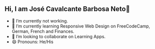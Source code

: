 ## Hi, I am José Cavalcante Barbosa Neto👋

- 🔭 I’m currently not working.
- 🌱 I’m currently learning Responsive Web Design on FreeCodeCamp, German, French and Finances.
- 👯 I’m looking to collaborate on Learning Apps.
- 😄 Pronouns: He/His
